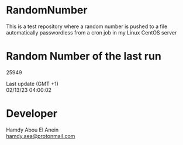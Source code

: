 # RandomNumber    
This is a test repository where a random number is pushed to a file automatically passwordless from a cron job in my Linux CentOS server    
# Random Number of the last run   
25949
      
Last update (GMT +1)    
02/13/23 04:00:02
# Developer    
Hamdy Abou El Anein   
hamdy.aea@protonmail.com
